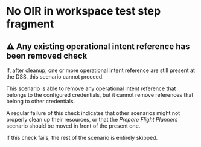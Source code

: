 # No OIR in workspace test step fragment

## ⚠️ Any existing operational intent reference has been removed check

If, after cleanup, one or more operational intent reference are still present at the DSS, this scenario cannot proceed.

This scenario is able to remove any operational intent reference that belongs to the configured credentials, but it cannot remove references
that belong to other credentials.

A regular failure of this check indicates that other scenarios might not properly clean up their resources, or that the _Prepare Flight Planners_
scenario should be moved in front of the present one.

If this check fails, the rest of the scenario is entirely skipped.
